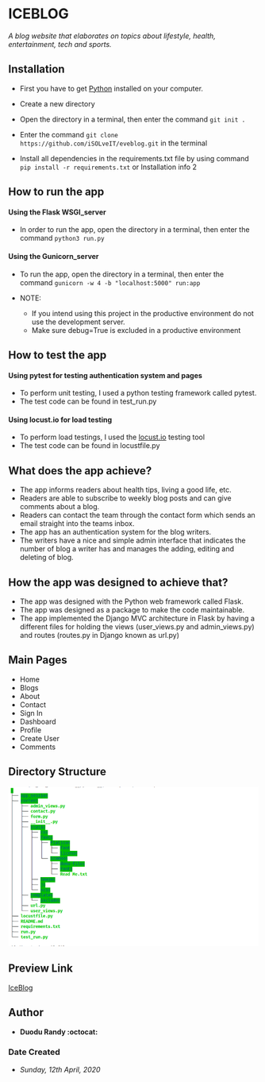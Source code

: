 # ICEBLOG
*A blog website that elaborates on topics about lifestyle, health, entertainment, tech and sports.*

## Installation
* First you have to get [Python](https://www.python.org) installed on your computer.
* Create a new directory
* Open the directory in a terminal, then enter the command `git init .`
* Enter the command `git clone https://github.com/iSOLveIT/eveblog.git` in the terminal

* Install all dependencies in the requirements.txt file by using command `pip install -r requirements.txt` or Installation info 2

## How to run the app
#### Using the Flask WSGI_server
* In order to run the app, open the directory in a terminal, then enter the command `python3 run.py` 

#### Using the Gunicorn_server
* To run the app, open the directory in a terminal, then enter the command `gunicorn -w 4 -b "localhost:5000" run:app`

* NOTE: 
    * If you intend using this project in the productive environment do not use the development server.
    * Make sure debug=True is excluded in a productive environment

## How to test the app
#### Using pytest for testing authentication system and pages
* To perform unit testing, I used a python testing framework called pytest.
* The test code can be found in test_run.py

#### Using locust.io for load testing
* To perform load testings, I used the [locust.io](https://locust.io/) testing tool
* The test code can be found in locustfile.py

## What does the app achieve?
* The app informs readers about health tips, living a good life, etc.
* Readers are able to subscribe to weekly blog posts and can give comments about a blog.
* Readers can contact the team through the contact form which sends an email straight into the teams inbox. 
* The app has an authentication system for the blog writers. 
* The writers have a nice and simple admin interface that indicates the number of blog a writer has and manages the adding, editing and deleting of blog. 

## How the app was designed to achieve that?
* The app was designed with the Python web framework called Flask.
* The app was designed as a package to make the code maintainable. 
* The app implemented the Django MVC architecture in Flask by having a different files for holding the views (user_views.py and admin_views.py) and routes (routes.py in Django known as url.py) 

## Main Pages
* Home
* Blogs
* About
* Contact
* Sign In
* Dashboard
* Profile
* Create User
* Comments


## Directory Structure
![Directory Structure](./content/static/images/blog.png)

## Preview Link
[IceBlog](https://iceblog-gh.herokuapp.com/)

## Author
* __Duodu Randy :octocat:__

### Date Created
* _Sunday, 12th April, 2020_
